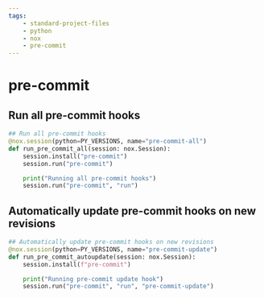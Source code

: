 ```yaml
---
tags:
    - standard-project-files
    - python
    - nox
    - pre-commit
---
```


# pre-commit

## Run all pre-commit hooks

```py title="noxfile.py" linenums="1"
## Run all pre-commit hooks
@nox.session(python=PY_VERSIONS, name="pre-commit-all")
def run_pre_commit_all(session: nox.Session):
    session.install("pre-commit")
    session.run("pre-commit")

    print("Running all pre-commit hooks")
    session.run("pre-commit", "run")

```

## Automatically update pre-commit hooks on new revisions

```py title="noxfile.py" linenums="1"
## Automatically update pre-commit hooks on new revisions
@nox.session(python=PY_VERSIONS, name="pre-commit-update")
def run_pre_commit_autoupdate(session: nox.Session):
    session.install(f"pre-commit")

    print("Running pre-commit update hook")
    session.run("pre-commit", "run", "pre-commit-update")
```
